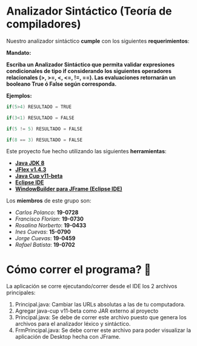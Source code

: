 # Analizador Sintáctico (Teoría de compiladores)

Nuestro analizador sintáctico **cumple** con los siguientes **requerimientos**:

**Mandato:**

**Escriba un Analizador Sintáctico que permita validar expresiones condicionales de tipo if considerando los siguientes operadores relacionales (>, >=, <, <=, !=, ==).  Las evaluaciones retornarán un booleano True ó False según corresponda.**

**Ejemplos:**
```java
if(5>4) RESULTADO = TRUE
```
```java
if(3<1) RESULTADO = FALSE
```
```java
if(5 != 5) RESULTADO = FALSE
```
```java
if(8 == 3) RESULTADO = FALSE
```

Este proyecto fue hecho utilizando las siguientes **herramientas**:
* [**Java JDK 8**](https://www.oracle.com/java/technologies/javase/javase-jdk8-downloads.html)
* [**JFlex v1.4.3**](https://mega.nz/#!kp5wmSTR!VRGITdbm5zuSWDMeZ8hVgVYWCNl-J0gMcAqQ2k8FBfM)
* [**Java Cup v11-beta**](https://mega.nz/file/i1o0XSiJ#DEFCsJhDOTvvtCuBmw3rsdmS65IRkZdMaBrx2T6jCKA)
* [**Eclipse IDE**](https://www.eclipse.org/downloads/)
* [**WindowBuilder para JFrame (Eclipse IDE)**](https://es.stackoverflow.com/questions/102406/como-agregar-jframe-en-eclipse)

Los **miembros** de este grupo son:
* *Carlos Polanco*: **19-0728**
* *Francisco Florian*: **19-0730**
* *Rosalina Norberto*: **19-0433**
* *Ines Cuevas*: **15-0790**
* *Jorge Cuevas*: **19-0459**
* *Rafael Batista*: **19-0702**

# Cómo correr el programa? :thinking:

La aplicación se corre ejecutando/correr desde el IDE los 2 archivos principales:

1. Principal.java: Cambiar las URLs absolutas a las de tu computadora.
2. Agregar java-cup v11-beta como JAR externo al proyecto
3. Principal.java: Se debe de correr este archivo puesto que genera los archivos para el analizador léxico y sintáctico.
4. FrmPrincipal.java: Se debe correr este archivo para poder visualizar la aplicación de Desktop hecha con JFrame.
